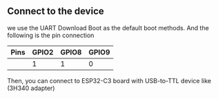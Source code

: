 ## Connect to the device

we use the UART Download Boot as the default boot methods. And the following is the pin connection

| Pins  | GPIO2 | GPIO8 | GPIO9 |
|-------|-------|-------|-------|
|       |   1   |   1   |   0   |

Then, you can connect to ESP32-C3 board with USB-to-TTL device like (3H340 adapter)
